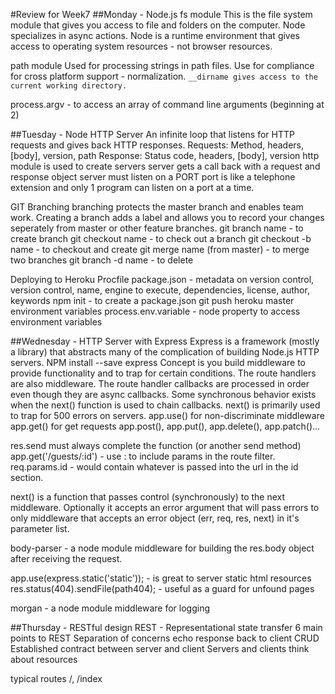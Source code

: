 #Review for Week7
##Monday - Node.js fs module
This is the file system module that gives you access to file and folders on the computer.
Node specializes in async actions.
Node is a runtime environment that gives access to operating system resources - not browser resources.

path module
Used for processing strings in path files.
Use for compliance for cross platform support - normalization.
`__dirname gives access to the current working directory.`

process.argv - to access an array of command line arguments (beginning at 2)



##Tuesday - Node HTTP Server
An infinite loop that listens for HTTP requests and gives back HTTP responses.
Requests: Method, headers, [body], version, path
Response: Status code, headers, [body], version
http module is used to create servers
server gets a call back with a request and response object
server must listen on a PORT
port is like a telephone extension and only 1 program can listen on a port at a time.

GIT Branching
branching protects the master branch and enables team work.
Creating a branch adds a label and allows you to record your changes seperately from master or other feature branches.
git branch name - to create branch
git checkout name - to check out a branch
git checkout -b name - to checkout and create
git merge name (from master) - to merge two branches
git branch -d name - to delete

Deploying to Heroku
Procfile
package.json - metadata on version control, version control, name, engine to execute, dependencies, license, author, keywords
npm init - to create a package.json
git push heroku master
environment variables
process.env.variable - node property to access environment variables


##Wednesday - HTTP Server with Express
Express is a framework (mostly a library) that abstracts many of the complication of building Node.js HTTP servers.
NPM install --save express
Concept is you build middleware to provide functionality and to trap for certain conditions. The route handlers are also middleware. The route handler callbacks are processed in order even though they are async callbacks. Some synchronous behavior exists when the next() function is used to chain callbacks.
next() is primarily used to trap for 500 errors on servers.
app.use() for non-discriminate middleware
app.get() for get requests
app.post(), app.put(), app.delete(), app.patch()...

res.send must always complete the function (or another send method)
app.get('/guests/:id') - use : to include params in the route filter.
req.params.id - would contain whatever is passed into the url in the id section.

next() is a function that passes control (synchronously) to the next middleware. Optionally it accepts an error argument that will pass errors to only middleware that accepts an error object (err, req, res, next) in it's parameter list.

body-parser - a node module middleware for building the res.body object after receiving the request.

app.use(express.static('static')); - is great to server static html resources
res.status(404).sendFile(path404); - useful as a guard for unfound pages

morgan - a node module middleware for logging

##Thursday - RESTful design
REST - Representational state transfer
6 main points to REST
Separation of concerns
echo response back to client
CRUD
Established contract between server and client
Servers and clients think about resources

typical routes /, /index
